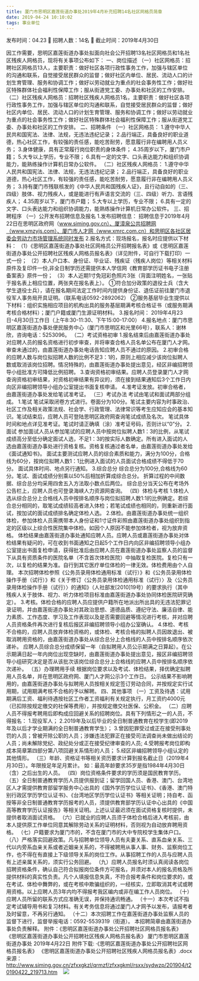 ```yaml
---
title: 厦门市思明区嘉莲街道办事处2019年4月补充招聘14名社区网格员简章
date: 2019-04-24 10:10:02
tags: 事业单位
---
```

发布时间：04.23   🌟   招聘人数：14名   🌈   截止时间：2019年4月30日
<!-- more -->
因工作需要，思明区嘉莲街道办事处拟面向社会公开招聘13名社区网格员和1名社区残疾人网格员，现将有关事项公布如下：
一、岗位描述
（一）社区网格员：招聘社区网格员13人，主要职责：做好社区各项行政性事务工作，加强与辖区单位的沟通和联系，自觉接受居民群众的监督；做好社区内单位、居民、流动人口的计划生育管理、服务和协调工作；做好以劳动就业为重点的社会事务性工作；做好社区特殊群体社会福利性保障工作；服从街道党工委、办事处和社区的工作安排。
（二）社区残疾人网格员：招聘社区残疾人网格员1名，主要职责：做好社区各项行政性事务工作，加强与辖区单位的沟通和联系，自觉接受居民群众的监督；做好社区内单位、居民、流动人口的计划生育管理、服务和协调工作；做好以劳动就业为重点的社会事务性工作；做好社区特殊群体社会福利性保障工作；服从街道党工委、办事处和社区的工作安排。
二、招聘条件
（一）社区网格员：
1.遵守中华人民共和国宪法、法律、法规，无违法违纪记录；
2.品行端正，具备良好的职业道德，热心社区工作，有较强的责任感，能吃苦耐劳，愿意履行非在编聘用人员义务；
3.身体健康，具有正常履行岗位职责的身体条件；
4.35周岁以下，厦门市户籍；
5.大专以上学历，专业不限；
6.具有一定的文字、口头表达能力和组织协调能力，能熟练操作计算机日常办公软件。
（二）社区残疾人网格员：
1.遵守中华人民共和国宪法、法律、法规，无违法违纪记录；
2.品行端正，具备良好的职业道德，热心社区工作，有较强的责任感，能吃苦耐劳，愿意履行非在编聘用人员义务；
3.持有厦门市残联核发的《中华人民共和国残疾人证》，且行动自如的（三、四级）肢体、视力残疾人，或是能进行有声语言交流的（三、四级）听力、言语残疾人；
4.35周岁以下，厦门市户籍；
5.大专以上学历，专业不限；
6.具有一定的文字、口头表达能力和组织协调能力，能熟练操作计算机日常办公软件。
三、招聘程序
（一）公开发布招聘信息及报名
1.发布招聘信息：
招聘信息于2019年4月22日在思明区政府网（www.siming.gov.cn）、厦漳泉公共招聘网（www.xmzyjs.com）、厦门市人才网（www.xmrc.com.cn）和思明区各社区居委会劳动力市场管理系统同时发布
2.报名方式：现场报名，报名时应提供以下材料：
（1）《思明区嘉莲街道办事处社区网格员公开招聘报名表》或《思明区嘉莲街道办事处公开招聘社区残疾人网格员报名表》（详见附件，可自行下载打印）一式一份；
（2）本人户口本、身份证、毕业证、残疾证（残疾人岗位）等相关材料原件及复印件一份,非全日制学历还需提供本人学信网《教育部学历证书电子注册备案表》原件一份；
（3）本人近期1寸免冠彩色照片3张（背面注明姓名，一张贴于报名表上相应位置，两张夹在报名表上）。
①符合加分政策的退役士兵（含大学生退役士兵），请在报名期间法定工作时间内提供身份证、退伍证前往厦门市退役军人事务局开具证明。（联系电话0592-2892062）
②服务基层毕业生提供以下材料：组织实施相应项目的机构出具的服务基层期满考核合格证书（或服务期满考核合格材料）；厦门户籍或厦门生源证明材料。
3.报名时间：
2019年4月23日-4月30日工作日（上午8:30-11:30、下午15:00-17:00）
4.报名地点：厦门市思明区嘉莲街道办事处便民服务中心（厦门市思明区和光里66号），联系人：谢林欣，咨询电话：5253096。
（二）考试资格初审
1.报名结束后由嘉莲街道办事处对应聘人员的报名资格进行初步审查，并将审查合格人员名单公布在厦门人才网。审查未通过的，由嘉莲街道办事处电话告知应聘人员不通过的原因。
2.初审合格的应聘人数与岗位拟招聘人数的比例不足3：1的，原则上相应减少该岗位拟聘人数或取消该岗位招聘。情况特殊的，由嘉莲街道办事处提出意见，经区非编招聘领导小组批准方可降低比例招聘。
3.查询资格初审结果。应聘人员登录厦门人才网查询资格初审结果，对资格初审结果有异议的，须在接到结果通知后3个工作日内向区非编招聘领导小组办公室提出书面复核申请。
4.准考证发放。初审合格者，由嘉莲街道办事处发给笔试准考证。
（三）考试办法
考试由笔试和面试两部分组成。
1.笔试
笔试采取闭卷方式进行。卷面分为100分。笔试主要内容为时事政治、社区工作及相关政策法规、社会学、行政管理、法律常识等考生应知应会的基本知识。笔试结束后，应聘人员可登陆思明区政府网查询笔试成绩及名次。
笔试具体时间和地点详见准考证。笔试时请正确填（涂）准考证号码，否则计以“0”分。
2.面试
参加面试人员从参加笔试的应聘人员中按岗位拟聘人数1：3的比例，从笔试成绩高分至低分确定面试人选，不足1：3的按实际人数确定。所有进入面试的人选由嘉莲街道办事处进行资格复核。资格复核通过者名单，由嘉莲街道办事处发给《面试通知书》。
面试主要测试应聘人员的综合素质和能力，满分为100分，合格线为60分，按岗位拟聘人数1：1比例进入面试的人员面试合格成绩不得低于70分。
面试具体时间、地点另行通知。
3.综合总分
综合总分为100分,合格线为60分。笔试、面试成绩分别乘以50%后相加折算成综合总分。
折算过程的中间数据、综合总分均采用四舍五入方法取小数点后两位。
综合总分当天公布在考场外公告栏上，应聘人员也可登录海峡人力资源网查询。
（四）体检与考核
1.体检人选从综合总分上合格线人员中按排名顺序与岗位拟招聘人数1:1的比例确定。若综合总分相同的，取笔试成绩较高者进入体检；若笔试成绩也相同的，则重新进行面试，按加试的面试成绩排名确定体检人选。
2.体检。由嘉莲街道办事处统一组织体检，参加体检人员需携带本人身份证和1寸证件彩照由嘉莲街道办事处组织到指定的区级以上综合性医院集中体检。如因个人原因不能参加体检者，视为放弃资格。
体检结果由嘉莲街道办事处通知应聘人员。应聘人员或嘉莲街道办事处对体检结果有疑问的，可在收到书面通知之日起5个工作日内向区非编招聘领导小组办公室提出书面复检申请，获得批准后由应聘人员在嘉莲街道办事处监察人员的监督下从具有资质条件的医院名单（不含首次体检医院）中抽取复检医院。复检只有一次，以复检的结果为准。自行到其它医疗单位体检的一律无效。体检费用由个人自理。
本次招聘体检参照《公务员录用体检通用标准（试行）》和《公务员录用体检操作手册（试行）》和《关于修订〈公务员录用体检通用标准（试行）〉及〈公务员录用体检操作手册（试行）〉的通知》（人社部发[2010]19号）的要求执行（其中残疾人关于肢体、视力、听力体检项目标准由嘉莲街道办事处协同体检医院研究确定）。
3.考核。体检合格的应聘人员应提供户籍所在地派出所出具的无违法犯罪记录证明，并由嘉莲街道办事处对其政治思想、道德品质、遵纪守法、廉洁自律、能力素质、工作态度、学习及工作表现以及是否需要回避等情况进行考核，并对应聘人员资格条件再次进行复核后报区非编招聘领导小组办公室确认。
4.体检、考核不合格的，应聘人员放弃体检资格的，或体检、考核合格的拟聘人员因故退出、被取消聘用资格的，由嘉莲街道办事处从综合总分上合格线的人员中按排名顺序依次递补。
应聘人员综合总分成绩保留一年（自拟聘用人员公示期满之日算起）。在公示期满日起一年内岗位出现空缺时，由嘉莲街道办事处提出意见，报区非编招聘领导小组研究决定是否从该批次该岗位综合总分上合格线的应聘人员中按排名顺序依次递补。
（五）办理聘用手续
根据岗位要求以及考试、体检结果，择优确定拟聘用人员名单，并在思明区政府网、厦门人才网公示3个工作日。
公示结果不影响聘用的，由嘉莲街道办事处与拟聘用人员按相关规定签订劳动合同，并按规定实行试用期，试用期满考核不合格的予以解聘。
四、其他事项
（一）工资及待遇：试用期满后工资、福利待遇按社区工作者工资福利有关规定执行，月工资约4000元（已扣除按规定缴交的社保等费用），并按规定缴交社医保、公积金。
（二）应聘人员不得报考聘用后即构成应回避关系的招聘岗位。具有下列情形之一的人员，不得报名：
1.现役军人；
2.2019年及以后毕业的全日制普通教育在校学生(即2019年及以后才学业期满的全日制普通教育学生）；
3.曾因犯罪受过或正在接受刑事处罚的人员；曾被开除公职的人员；涉嫌违法犯罪正在接受司法调查尚未做出结论的人员；尚未解除党纪、政纪处分或正在接受纪律审查的人员;
4.受聘报考岗位即构成本简章第四部分第八项回避关系情形的人员；
5.经区非编招聘领导小组认定的其他情形。
（三）年龄、资格证书等相关资历要求计算到报名截止日（2019年4月30日）。年限按足年足月累计。
如：最高年龄要求35岁是指1984年4月30日（含）之后出生的人员。
（四）岗位资格条件要求的学历须是国民教育学历。
（五）全日制普通教育学历人员提供报到证；留学回国人员、香港、澳门、台湾地区人才需提供教育部留学服务中心出具的《国外学历学位认证书》、《香港、澳门特别行政区学历学位认证书》、《台湾地区学历学位认证书》等相关证明；持自考、函授等非全日制普通教育学历报考的人员，须提供教育部学历认证中心出具的《中国高等教育学历认证报告》等相关证明。上述认证最迟须在面试资格复核时提供，未提供者取消面试资格。
（六）已就业的应聘人员须于体检合格后进入考核前，由本人提供原工作单位同意其解除劳动关系的证明材料，否则视为自动放弃聘用资格。
（七）户籍要求为厦门市的，不含在厦门市的大中专院校学生集体户口。
（八）严格落实回避政策。凡与招聘单位领导人员有夫妻关系、直系血亲关系、三代以内旁系血亲关系或者近姻亲关系的，不得被聘用从事人事、财务、监察岗位工作，也不得在有直接上下级领导关系的岗位工作。从事招聘工作的人员与应聘人员有上述亲属关系的，须实行公务回避。
（九）应聘人员报名时须认真阅读各岗位招聘资格条件，确认自己符合拟报岗位条件方可报名，并须对本人的报名资格及所提供材料的真实性负责。凡个人填报信息失真，不符合报考条件和岗位要求的，或在考试、体检中舞弊的，或在考核中欺骗组织的，一经核实，立即取消其考试或聘用资格。以上应聘人员3年内均不得报考我区编内或非在编工作人员岗位。
（十）应聘人员所留的联系方式应准确无误，并保持通讯畅通。
（十一）本次考试不指定考试辅导用书和复习材料。有关考务信息将通过厦门人才网予以发布，请报考者及时留意，不再另行通知。
（十二）本次招聘工作在嘉莲街道办事处监察人员的监督下进行，监督举报电话：0592-5539319（街道）。
本招聘简章由嘉莲街道办事处负责解释。
附件：《思明区嘉莲街道办事处公开招聘社区网格员报名表》
《思明区嘉莲街道办事处公开招聘社区残疾人网格员报名表》
厦门市思明区嘉莲街道办事处
2019年4月22日
附件下载:
·《思明区嘉莲街道办事处公开招聘社区网格员报名表》 
《思明区嘉莲街道办事处公开招聘社区残疾人网格员报名表》.docx
来源：
http://www.siming.gov.cn/zfxxgkzl/qrmzf/zfxxgkml/rsxx/sydwzp/201904/t20190422_219713.htm
 
 ![](https://cdn.weiweiblog.cn/20181015134814.png)